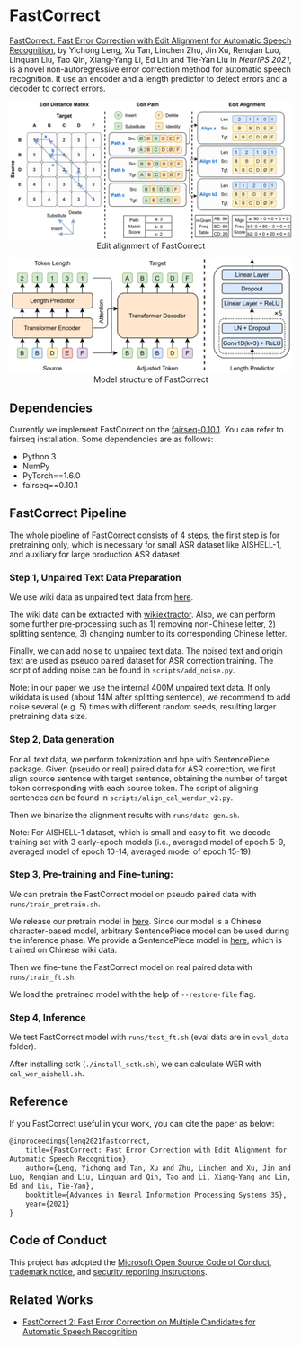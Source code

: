 # FastCorrect


[FastCorrect: Fast Error Correction with Edit Alignment for Automatic Speech Recognition](https://arxiv.org/abs/2105.03842), by Yichong Leng, Xu Tan, Linchen Zhu, Jin Xu, Renqian Luo, Linquan Liu, Tao Qin, Xiang-Yang Li, Ed Lin and Tie-Yan Liu in *NeurIPS 2021*,
is a novel non-autoregressive error correction method for automatic speech recognition. It use an encoder and a length predictor to detect errors and a decoder to correct errors.
<!-- ![img](../img/FastCorrect_align.PNG)  ![img](../img/FastCorrect_align.PNG)-->
<p align="center"><img src="../img/FastCorrect_align.PNG" width="600"><br/> Edit alignment of FastCorrect </p>
<!-- ![img](../img/FastCorrect.PNG)  ![img](../img/FastCorrect.PNG)-->
<p align="center"><img src="../img/FastCorrect.PNG" width="600"><br/> Model structure of FastCorrect </p>

## Dependencies
Currently we implement FastCorrect on the [fairseq-0.10.1](https://github.com/pytorch/fairseq/tree/v0.10.1). You can refer to fairseq installation.
Some dependencies are as follows:
- Python 3
- NumPy
- PyTorch==1.6.0
- fairseq==0.10.1

## FastCorrect Pipeline
The whole pipeline of FastCorrect consists of 4 steps, the first step is for pretraining only, which is necessary for small ASR dataset like AISHELL-1,
and auxiliary for large production ASR dataset.

### Step 1, Unpaired Text Data Preparation

We use wiki data as unpaired text data from [here](https://dumps.wikimedia.org/zhwiki/latest/zhwiki-latest-pages-articles.xml.bz2).

The wiki data can be extracted with [wikiextractor](https://github.com/attardi/wikiextractor). Also, we can perform some further pre-processing such as 1) removing non-Chinese letter, 2) splitting sentence, 3) changing number to its corresponding Chinese letter.

Finally, we can add noise to unpaired text data. The noised text and origin text are used as pseudo paired dataset for ASR correction training.
The script of adding noise can be found in `scripts/add_noise.py`.

Note: in our paper we use the internal 400M unpaired text data. If only wikidata is used (about 14M after splitting sentence), we recommend
to add noise several (e.g. 5) times with different random seeds, resulting larger pretraining data size.


### Step 2, Data generation

For all text data, we perform tokenization and bpe with SentencePiece package. Given (pseudo or real) paired data for ASR correction, we first align source sentence with target sentence, obtaining the number of target token corresponding with
each source token. The script of aligning sentences can be found in `scripts/align_cal_werdur_v2.py`.

Then we binarize the alignment results with `runs/data-gen.sh`.

Note: For AISHELL-1 dataset, which is small and easy to fit, we decode training set with 3 early-epoch models (i.e., averaged model of epoch 5-9, averaged model of epoch 10-14, averaged model of epoch 15-19).


### Step 3, Pre-training and Fine-tuning:
We can pretrain the FastCorrect model on pseudo paired data with `runs/train_pretrain.sh`.

We release our pretrain model in [here](https://msramllasc.blob.core.windows.net/modelrelease/fastcorrect_pretrain.pt). Since our model is a Chinese character-based model, arbitrary SentencePiece model can be used during the inference phase. We provide a SentencePiece model in [here](https://msramllasc.blob.core.windows.net/modelrelease/FastCorrect_zhwiki_sentencepiece.model), which is trained on Chinese wiki data.

Then we fine-tune the FastCorrect model on real paired data with `runs/train_ft.sh`.

We load the pretrained model with the help of `--restore-file` flag.

### Step 4, Inference

We test FastCorrect model with `runs/test_ft.sh` (eval data are in `eval_data` folder).

After installing sctk (`./install_sctk.sh`), we can calculate WER with `cal_wer_aishell.sh`.


## Reference

If you FastCorrect useful in your work, you can cite the paper as below:

    @inproceedings{leng2021fastcorrect,
        title={FastCorrect: Fast Error Correction with Edit Alignment for Automatic Speech Recognition},
        author={Leng, Yichong and Tan, Xu and Zhu, Linchen and Xu, Jin and Luo, Renqian and Liu, Linquan and Qin, Tao and Li, Xiang-Yang and Lin, Ed and Liu, Tie-Yan},
        booktitle={Advances in Neural Information Processing Systems 35},
        year={2021}
    }

## Code of Conduct
This project has adopted the [Microsoft Open Source Code of Conduct](https://opensource.microsoft.com/codeofconduct),
[trademark notice](https://docs.opensource.microsoft.com/releasing/), and [security reporting instructions](https://docs.opensource.microsoft.com/releasing/maintain/security/).

## Related Works

* [FastCorrect 2: Fast Error Correction on Multiple Candidates for Automatic Speech Recognition](https://arxiv.org/pdf/2109.14420.pdf)

